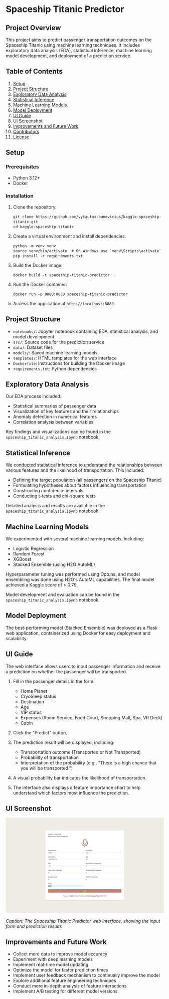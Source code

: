 # Spaceship Titanic Predictor

## Project Overview
This project aims to predict passenger transportation outcomes on the Spaceship Titanic using machine learning techniques. It includes exploratory data analysis (EDA), statistical inference, machine learning model development, and deployment of a prediction service.

## Table of Contents
1. [Setup](#setup)
2. [Project Structure](#project-structure)
3. [Exploratory Data Analysis](#exploratory-data-analysis)
4. [Statistical Inference](#statistical-inference)
5. [Machine Learning Models](#machine-learning-models)
6. [Model Deployment](#model-deployment)
7. [UI Guide](#ui-guide)
8. [UI Screenshot](#ui-screenshot)
9. [Improvements and Future Work](#improvements-and-future-work)
10. [Contributors](#contributors)
11. [License](#license)

## Setup

### Prerequisites
- Python 3.12+
- Docker

### Installation
1. Clone the repository:
   ```
   git clone https://github.com/vytautas-bunevicius/kaggle-spaceship-titanic.git
   cd kaggle-spaceship-titanic
   ```

2. Create a virtual environment and install dependencies:
   ```
   python -m venv venv
   source venv/bin/activate  # On Windows use `venv\Scripts\activate`
   pip install -r requirements.txt
   ```

3. Build the Docker image:
   ```
   docker build -t spaceship-titanic-predictor .
   ```

4. Run the Docker container:
   ```
   docker run -p 8080:8080 spaceship-titanic-predictor
   ```

5. Access the application at `http://localhost:8080`

## Project Structure
- `notebooks/`: Jupyter notebook containing EDA, statistical analysis, and model development
- `src/`: Source code for the prediction service
- `data/`: Dataset files
- `models/`: Saved machine learning models
- `templates/`: HTML templates for the web interface
- `Dockerfile`: Instructions for building the Docker image
- `requirements.txt`: Python dependencies

## Exploratory Data Analysis
Our EDA process included:
- Statistical summaries of passenger data
- Visualization of key features and their relationships
- Anomaly detection in numerical features
- Correlation analysis between variables

Key findings and visualizations can be found in the `spaceship_titanic_analysis.ipynb` notebook.

## Statistical Inference
We conducted statistical inference to understand the relationships between various features and the likelihood of transportation. This included:
- Defining the target population (all passengers on the Spaceship Titanic)
- Formulating hypotheses about factors influencing transportation
- Constructing confidence intervals
- Conducting t-tests and chi-square tests

Detailed analysis and results are available in the `spaceship_titanic_analysis.ipynb` notebook.

## Machine Learning Models
We experimented with several machine learning models, including:
- Logistic Regression
- Random Forest
- XGBoost
- Stacked Ensemble (using H2O AutoML)

Hyperparameter tuning was performed using Optuna, and model ensembling was done using H2O's AutoML capabilities. The final model achieved a Kaggle score of > 0.79.

Model development and evaluation can be found in the `spaceship_titanic_analysis.ipynb` notebook.

## Model Deployment
The best-performing model (Stacked Ensemble) was deployed as a Flask web application, containerized using Docker for easy deployment and scalability.

## UI Guide
The web interface allows users to input passenger information and receive a prediction on whether the passenger will be transported.

1. Fill in the passenger details in the form:
   - Home Planet
   - CryoSleep status
   - Destination
   - Age
   - VIP status
   - Expenses (Room Service, Food Court, Shopping Mall, Spa, VR Deck)
   - Cabin

2. Click the "Predict" button.

3. The prediction result will be displayed, including:
   - Transportation outcome (Transported or Not Transported)
   - Probability of transportation
   - Interpretation of the probability (e.g., "There is a high chance that you will be transported.")

4. A visual probability bar indicates the likelihood of transportation.

5. The interface also displays a feature importance chart to help understand which factors most influence the prediction.

## UI Screenshot
![Spaceship Titanic Predictor UI](./images/ui_image.png)

*Caption: The Spaceship Titanic Predictor web interface, showing the input form and  prediction results*

## Improvements and Future Work
- Collect more data to improve model accuracy
- Experiment with deep learning models
- Implement real-time model updating
- Optimize the model for faster prediction times
- Implement user feedback mechanism to continually improve the model
- Explore additional feature engineering techniques
- Conduct more in-depth analysis of feature interactions
- Implement A/B testing for different model versions
